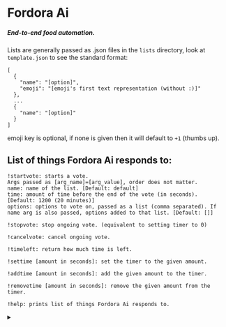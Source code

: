 # Fordora Ai
##### End-to-end food automation.

Lists are generally passed as .json files in the `lists` directory, look at `template.json` to see the standard format:

    [
      {
        "name": "[option]",
        "emoji": "[emoji's first text representation (without :)]"
      },
      ...
      {
        "name": "[option]"
      }
    ]

emoji key is optional, if none is given then it will default to `+1` (thumbs up).


## List of things Fordora Ai responds to:
```
!startvote: starts a vote.
Args passed as [arg_name]=[arg_value], order does not matter.
name: name of the list. [Default: default]
time: amount of time before the end of the vote (in seconds). [Default: 1200 (20 minutes)]
options: options to vote on, passed as a list (comma separated). If name arg is also passed, options added to that list. [Default: []]

!stopvote: stop ongoing vote. (equivalent to setting timer to 0)

!cancelvote: cancel ongoing vote.

!timeleft: return how much time is left.

!settime [amount in seconds]: set the timer to the given amount.

!addtime [amount in seconds]: add the given amount to the timer.

!removetime [amount in seconds]: remove the given amount from the timer.

!help: prints list of things Fordora Ai responds to.
```





<details><summary></summary>
secret !startvote arg: pr073c73d, makes it so only the person who started the vote can use commands, except for !timeleft.
</details>
